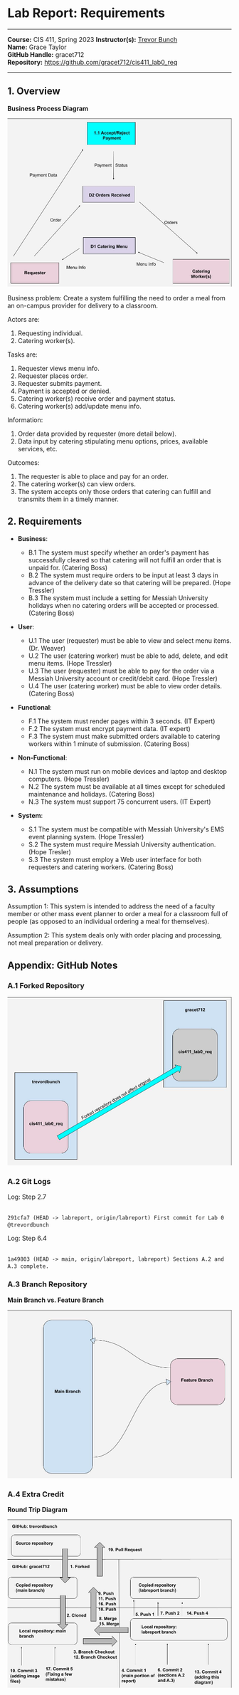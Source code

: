 # Lab Report: Requirements
___
**Course:** CIS 411, Spring 2023 
**Instructor(s):** [Trevor Bunch](https://github.com/trevordbunch)  
**Name:** Grace Taylor  
**GitHub Handle:** gracet712  
**Repository:** https://github.com/gracet712/cis411_lab0_req
___

## 1. Overview
**Business Process Diagram**

![Business Process Diagram](/assets/business_process_diagram.jpg)  


Business problem: Create a system fulfilling the need to order a meal from an on-campus provider for delivery to a classroom.

Actors are:
1. Requesting individual.
2. Catering worker(s).

Tasks are:
1. Requester views menu info.
2. Requester places order.
3. Requester submits payment.
4. Payment is accepted or denied.
5. Catering worker(s) receive order and payment status.
6. Catering worker(s) add/update menu info.

Information:
1. Order data provided by requester (more detail below).
2. Data input by catering stipulating menu options, prices, available services, etc.

Outcomes:
1. The requester is able to place and pay for an order.
2. The catering worker(s) can view orders.
3. The system accepts only those orders that catering can fulfill and transmits them in a timely manner.

## 2. Requirements

- **Business**:
  - B.1 The system must specify whether an order's payment has successfully cleared so that catering will not fulfill an order that is unpaid for. (Catering Boss)
  - B.2 The system must require orders to be input at least 3 days in advance of the delivery date so that catering will be prepared. (Hope Tressler)
  - B.3 The system must include a setting for Messiah University holidays when no catering orders will be accepted or processed. (Catering Boss)

- **User**:
  - U.1 The user (requester) must be able to view and select menu items. (Dr. Weaver)
  - U.2 The user (catering worker) must be able to add, delete, and edit menu items. (Hope Tressler)
  - U.3 The user (requester) must be able to pay for the order via a Messiah University account or credit/debit card. (Hope Tressler)
  - U.4 The user (catering worker) must be able to view order details. (Catering Boss)

- **Functional**:
  - F.1 The system must render pages within 3 seconds. (IT Expert)
  - F.2 The system must encrypt payment data. (IT expert)
  - F.3 The system must make submitted orders available to catering workers within 1 minute of submission. (Catering Boss)

- **Non-Functional**:
  - N.1 The system must run on mobile devices and laptop and desktop computers. (Hope Tressler)
  - N.2 The system must be available at all times except for scheduled maintenance and holidays. (Catering Boss)
  - N.3 The system must support 75 concurrent users. (IT Expert)

- **System**:
  - S.1 The system must be compatible with Messiah University's EMS event planning system. (Hope Tressler)
  - S.2 The system must require Messiah University authentication. (Hope Tresler)
  - S.3 The system must employ a Web user interface for both requesters and catering workers. (Catering Boss)

## 3. Assumptions

Assumption 1: This system is intended to address the need of a faculty member or other mass event planner to order a meal for a classroom full of people (as opposed to an individual ordering a meal for themselves).

Assumption 2: This system deals only with order placing and processing, not meal preparation or delivery.

## Appendix: GitHub Notes

### A.1 Forked Repository
![Source Repository vs. Forked Repository](/assets/source_vs_fork_rep.jpg) 

### A.2 Git Logs

Log: Step 2.7
```

291cfa7 (HEAD -> labreport, origin/labreport) First commit for Lab 0 @trevordbunch

```

Log: Step 6.4
```

1a49803 (HEAD -> main, origin/labreport, labreport) Sections A.2 and A.3 complete.

```

### A.3 Branch Repository
**Main Branch vs. Feature Branch**

![Main Branch vs. Feature Branch](/assets/main_vs_feature_branch.jpg)

### A.4 Extra Credit
**Round Trip Diagram**

![Round Trip Diagram](/assets/round_trip_diagram.jpg)